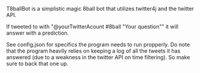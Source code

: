 T8ballBot is a simplistic magic 8ball bot that utilizes twitter4j and the twitter API.

If tweeted to with "@yourTwitterAcount #8ball "Your question"" it will answer with a prediction.

See config.json for specifics the program needs to run propperly. Do note that the program heavily relies on keeping a log of all the tweets it has answered (due to a weakness in the twitter API on time filtering). So make sure to back that one up.
